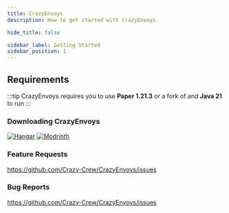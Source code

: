 ```yaml
---
title: CrazyEnvoys
description: How to get started with CrazyEnvoys

hide_title: false

sidebar_label: Getting Started
sidebar_position: 1
---
```

## Requirements
:::tip
CrazyEnvoys requires you to use **Paper  1.21.3** or a fork of and **Java 21** to run
:::

### Downloading CrazyEnvoys
[![Hangar](https://raw.githubusercontent.com/intergrav/devins-badges/v3/assets/cozy-minimal/available/hangar_64h.png)](https://hangar.papermc.io/CrazyCrew/CrazyEnvoys)
[![Modrinth](https://raw.githubusercontent.com/intergrav/devins-badges/v3/assets/cozy-minimal/available/modrinth_64h.png)](https://modrinth.com/plugin/crazyenvoys)

### Feature Requests
https://github.com/Crazy-Crew/CrazyEnvoys/issues

### Bug Reports
https://github.com/Crazy-Crew/CrazyEnvoys/issues